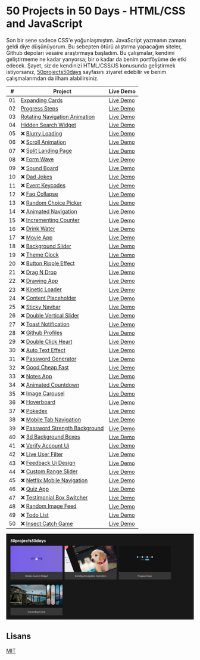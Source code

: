 # 50 Projects in 50 Days - HTML/CSS and JavaScript

Son bir sene sadece CSS'e yoğunlaşmıştım. JavaScript yazmanın zamanı geldi diye düşünüyorum.
Bu sebepten ötürü alıştırma yapacağım siteler, Github depoları vesaire araştırmaya başladım.
Bu çalışmalar, kendimi geliştirmeme ne kadar yarıyorsa; bir o kadar da benim portföyüme de etki edecek. Şayet, siz de kendinizi HTML/CSS/JS konusunda geliştirmek istiyorsanız,
[50projects50days](https://50projects50days.com) sayfasını ziyaret edebilir ve benim
çalışmalarımdan da ilham alabilirsiniz.

|  #  | Project                                                                                                                   | Live Demo                                                                                               |
| :-: | ------------------------------------------------------------------------------------------------------------------------- | ------------------------------------------------------------------------------------------------------- |
| 01  | [Expanding Cards](https://github.com/rehberbey/50projects50days/tree/master/expanding-cards)                              | [Live Demo](https://rehberbey.github.io/50projects50days/expanding-cards/views/index.html)              |
| 02  | [Progress Steps](https://github.com/rehberbey/50projects50days/tree/master/progress-steps)                                | [Live Demo](https://rehberbey.github.io/50projects50days/progress-steps/views/index.html)               |
| 03  | [Rotating Navigation Animation](https://github.com/rehberbey/50projects50days/tree/master/rotating-nav-animation)         | [Live Demo](https://rehberbey.github.io/50projects50days/rotating-nav-animation/views/index.html)       |
| 04  | [Hidden Search Widget](https://github.com/rehberbey/50projects50days/tree/master/hidden-search)                           | [Live Demo](https://rehberbey.github.io/50projects50days/hidden-search/views/index.html)                |
| 05  | ❌ [Blurry Loading](https://github.com/rehberbey/50projects50days/tree/master/blurry-loading)                             | [Live Demo](https://rehberbey.github.io/50projects50days/blurry-loading/views/index.html)               |
| 06  | ❌ [Scroll Animation](https://github.com/rehberbey/50projects50days/tree/master/scroll-animation)                         | [Live Demo](https://rehberbey.github.io/50projects50days/scroll-animation/views/index.html)             |
| 07  | ❌ [Split Landing Page](https://github.com/rehberbey/50projects50days/tree/master/split-landing-page)                     | [Live Demo](https://rehberbey.github.io/50projects50days/split-landing-page/views/index.html)           |
| 08  | ❌ [Form Wave](https://github.com/rehberbey/50projects50days/tree/master/form-input-wave)                                 | [Live Demo](https://rehberbey.github.io/50projects50days/form-input-wave/views/index.html)              |
| 09  | ❌ [Sound Board](https://github.com/rehberbey/50projects50days/tree/master/sound-board)                                   | [Live Demo](https://rehberbey.github.io/50projects50days/sound-board/views/index.html)                  |
| 10  | ❌ [Dad Jokes](https://github.com/rehberbey/50projects50days/tree/master/dad-jokes)                                       | [Live Demo](https://rehberbey.github.io/50projects50days/dad-jokes/views/index.html)                    |
| 11  | ❌ [Event Keycodes](https://github.com/rehberbey/50projects50days/tree/master/event-keycodes)                             | [Live Demo](https://rehberbey.github.io/50projects50days/event-keycodes/views/index.html)               |
| 12  | ❌ [Faq Collapse](https://github.com/rehberbey/50projects50days/tree/master/faq-collapse)                                 | [Live Demo](https://rehberbey.github.io/50projects50days/faq-collapse/views/index.html)                 |
| 13  | ❌ [Random Choice Picker](https://github.com/rehberbey/50projects50days/tree/master/random-choice-picker)                 | [Live Demo](https://rehberbey.github.io/50projects50days/random-choice-picker/views/index.html)         |
| 14  | ❌ [Animated Navigation](https://github.com/rehberbey/50projects50days/tree/master/animated-navigation)                   | [Live Demo](https://rehberbey.github.io/50projects50days/animated-navigation/views/index.html)          |
| 15  | ❌ [Incrementing Counter](https://github.com/rehberbey/50projects50days/tree/master/incrementing-counter)                 | [Live Demo](https://rehberbey.github.io/50projects50days/incrementing-counter/views/index.html)         |
| 16  | ❌ [Drink Water](https://github.com/rehberbey/50projects50days/tree/master/drink-water)                                   | [Live Demo](https://rehberbey.github.io/50projects50days/drink-water/views/index.html)                  |
| 17  | ❌ [Movie App](https://github.com/rehberbey/50projects50days/tree/master/movie-app)                                       | [Live Demo](https://rehberbey.github.io/50projects50days/movie-app/views/index.html)                    |
| 18  | ❌ [Background Slider](https://github.com/rehberbey/50projects50days/tree/master/background-slider)                       | [Live Demo](https://rehberbey.github.io/50projects50days/background-slider/views/index.html)            |
| 19  | ❌ [Theme Clock](https://github.com/rehberbey/50projects50days/tree/master/theme-clock)                                   | [Live Demo](https://rehberbey.github.io/50projects50days/theme-clock/views/index.html)                  |
| 20  | ❌ [Button Ripple Effect](https://github.com/rehberbey/50projects50days/tree/master/button-ripple-effect)                 | [Live Demo](https://rehberbey.github.io/50projects50days/button-ripple-effect/views/index.html)         |
| 21  | ❌ [Drag N Drop](https://github.com/rehberbey/50projects50days/tree/master/drag-n-drop)                                   | [Live Demo](https://rehberbey.github.io/50projects50days/drag-n-drop/views/index.html)                  |
| 22  | ❌ [Drawing App](https://github.com/rehberbey/50projects50days/tree/master/drawing-app)                                   | [Live Demo](https://rehberbey.github.io/50projects50days/drawing-app/views/index.html)                  |
| 23  | ❌ [Kinetic Loader](https://github.com/rehberbey/50projects50days/tree/master/kinetic-loader)                             | [Live Demo](https://rehberbey.github.io/50projects50days/kinetic-loader/views/index.html)               |
| 24  | ❌ [Content Placeholder](https://github.com/rehberbey/50projects50days/tree/master/content-placeholder)                   | [Live Demo](https://rehberbey.github.io/50projects50days/content-placeholder/views/index.html)          |
| 25  | ❌ [Sticky Navbar](https://github.com/rehberbey/50projects50days/tree/master/sticky-navigation)                           | [Live Demo](https://rehberbey.github.io/50projects50days/sticky-navigation/views/index.html)            |
| 26  | ❌ [Double Vertical Slider](https://github.com/rehberbey/50projects50days/tree/master/double-vertical-slider)             | [Live Demo](https://rehberbey.github.io/50projects50days/double-vertical-slider/views/index.html)       |
| 27  | ❌ [Toast Notification](https://github.com/rehberbey/50projects50days/tree/master/toast-notification)                     | [Live Demo](https://rehberbey.github.io/50projects50days/toast-notification/views/index.html)           |
| 28  | ❌ [Github Profiles](https://github.com/rehberbey/50projects50days/tree/master/github-profiles)                           | [Live Demo](https://rehberbey.github.io/50projects50days/github-profiles/views/index.html)              |
| 29  | ❌ [Double Click Heart](https://github.com/rehberbey/50projects50days/tree/master/double-click-heart)                     | [Live Demo](https://rehberbey.github.io/50projects50days/double-click-heart/views/index.html)           |
| 30  | ❌ [Auto Text Effect](https://github.com/rehberbey/50projects50days/tree/master/auto-text-effect)                         | [Live Demo](https://rehberbey.github.io/50projects50days/auto-text-effect/views/index.html)             |
| 31  | ❌ [Password Generator](https://github.com/rehberbey/50projects50days/tree/master/password-generator)                     | [Live Demo](https://rehberbey.github.io/50projects50days/password-generator/views/index.html)           |
| 32  | ❌ [Good Cheap Fast](https://github.com/rehberbey/50projects50days/tree/master/good-cheap-fast)                           | [Live Demo](https://rehberbey.github.io/50projects50days/good-cheap-fast/views/index.html)              |
| 33  | ❌ [Notes App](https://github.com/rehberbey/50projects50days/tree/master/notes-app)                                       | [Live Demo](https://rehberbey.github.io/50projects50days/notes-app/views/index.html)                    |
| 34  | ❌ [Animated Countdown](https://github.com/rehberbey/50projects50days/tree/master/animated-countdown)                     | [Live Demo](https://rehberbey.github.io/50projects50days/animated-countdown/views/index.html)           |
| 35  | ❌ [Image Carousel](https://github.com/rehberbey/50projects50days/tree/master/image-carousel)                             | [Live Demo](https://rehberbey.github.io/50projects50days/image-carousel/views/index.html)               |
| 36  | ❌ [Hoverboard](https://github.com/rehberbey/50projects50days/tree/master/hoverboard)                                     | [Live Demo](https://rehberbey.github.io/50projects50days/hoverboard/views/index.html)                   |
| 37  | ❌ [Pokedex](https://github.com/rehberbey/50projects50days/tree/master/pokedex)                                           | [Live Demo](https://rehberbey.github.io/50projects50days/pokedex/views/index.html)                      |
| 38  | ❌ [Mobile Tab Navigation](https://github.com/rehberbey/50projects50days/tree/master/mobile-tab-navigation)               | [Live Demo](https://rehberbey.github.io/50projects50days/mobile-tab-navigation/views/index.html)        |
| 39  | ❌ [Password Strength Background](https://github.com/rehberbey/50projects50days/tree/master/password-strength-background) | [Live Demo](https://rehberbey.github.io/50projects50days/password-strength-background/views/index.html) |
| 40  | ❌ [3d Background Boxes](https://github.com/rehberbey/50projects50days/tree/master/3d-boxes-background)                   | [Live Demo](https://rehberbey.github.io/50projects50days/3d-boxes-background/views/index.html)          |
| 41  | ❌ [Verify Account Ui](https://github.com/rehberbey/50projects50days/tree/master/verify-account-ui)                       | [Live Demo](https://rehberbey.github.io/50projects50days/verify-account-ui/views/index.html)            |
| 42  | ❌ [Live User Filter](https://github.com/rehberbey/50projects50days/tree/master/live-user-filter)                         | [Live Demo](https://rehberbey.github.io/50projects50days/live-user-filter/views/index.html)             |
| 43  | ❌ [Feedback Ui Design](https://github.com/rehberbey/50projects50days/tree/master/feedback-ui-design)                     | [Live Demo](https://rehberbey.github.io/50projects50days/feedback-ui-design/views/index.html)           |
| 44  | ❌ [Custom Range Slider](https://github.com/rehberbey/50projects50days/tree/master/custom-range-slider)                   | [Live Demo](https://rehberbey.github.io/50projects50days/custom-range-slider/views/index.html)          |
| 45  | ❌ [Netflix Mobile Navigation](https://github.com/rehberbey/50projects50days/tree/master/netflix-mobile-navigation)       | [Live Demo](https://rehberbey.github.io/50projects50days/netflix-mobile-navigation/views/index.html)    |
| 46  | ❌ [Quiz App](https://github.com/rehberbey/50projects50days/tree/master/quiz-app)                                         | [Live Demo](https://rehberbey.github.io/50projects50days/quiz-app/views/index.html)                     |
| 47  | ❌ [Testimonial Box Switcher](https://github.com/rehberbey/50projects50days/tree/master/testimonial-box-switcher)         | [Live Demo](https://rehberbey.github.io/50projects50days/testimonial-box-switcher/views/index.html)     |
| 48  | ❌ [Random Image Feed](https://github.com/rehberbey/50projects50days/tree/master/random-image-generator)                  | [Live Demo](https://rehberbey.github.io/50projects50days/random-image-generator/views/index.html)       |
| 49  | ❌ [Todo List](https://github.com/rehberbey/50projects50days/tree/master/todo-list)                                       | [Live Demo](https://rehberbey.github.io/50projects50days/todo-list/views/index.html)                    |
| 50  | ❌ [Insect Catch Game](https://github.com/rehberbey/50projects50days/tree/master/insect-catch-game)                       | [Live Demo](https://rehberbey.github.io/50projects50days/insect-catch-game/views/index.html)            |

![screenshot](screenshot.png)

## Lisans

[MIT](https://github.com/rehberbey/50projects50days/blob/master/LICENSE)
